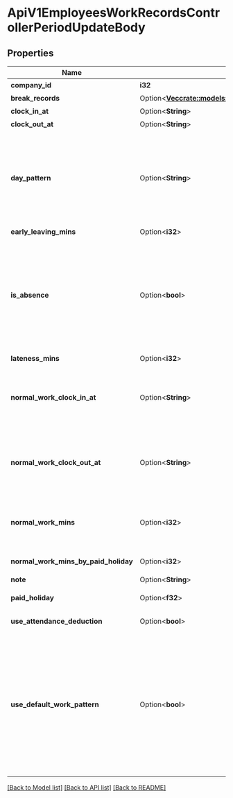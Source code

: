 # ApiV1EmployeesWorkRecordsControllerPeriodUpdateBody

## Properties

Name | Type | Description | Notes
------------ | ------------- | ------------- | -------------
**company_id** | **i32** | 事業所ID（必須） | 
**break_records** | Option<[**Vec<crate::models::ApiV1EmployeesWorkRecordTimeRangeSerializer>**](ApiV1EmployeesWorkRecordTimeRangeSerializer.md)> | 休憩時間のリスト | [optional]
**clock_in_at** | Option<**String**> | 出勤時刻 | [optional]
**clock_out_at** | Option<**String**> | 退勤時刻 | [optional]
**day_pattern** | Option<**String**> | 勤務パターン（所定労働日: normal_day, 所定休日: prescribed_holiday, 法定休日: legal_holiday）  prescribed_holiday、legal_holidayを指定すると、以下のパラメータについて、指定した値が反映されず無視されます。 - early_leaving_mins - lateness_mins - paid_holiday | [optional]
**early_leaving_mins** | Option<**i32**> | 早退分の時間（分単位） | [optional]
**is_absence** | Option<**bool**> | 欠勤かどうか  is_absenceにtrueを指定すると、以下のパラーメータについて、指定した値が反映されず無視されます。 - break_records   - clock_in_at   - clock_out_at - clock_in_at - clock_out_at - early_leaving_mins - lateness_mins - normal_work_clock_in_at - normal_work_clock_out_at - normal_work_mins - normal_work_mins_by_paid_holiday - paid_holiday | [optional]
**lateness_mins** | Option<**i32**> | 遅刻分の時間（分単位） | [optional]
**normal_work_clock_in_at** | Option<**String**> | 所定労働開始時刻。指定しない場合はデフォルト設定が使用されます。（デフォルト設定は従業員に設定した勤務賃金設定の出退勤時刻と労働時間の設定を参照して値が決まります。） | [optional]
**normal_work_clock_out_at** | Option<**String**> | 所定労働終了時刻。指定しない場合はデフォルト設定が使用されます。（デフォルト設定は従業員に設定した勤務賃金設定の出退勤時刻と労働時間の設定を参照して値が決まります。） | [optional]
**normal_work_mins** | Option<**i32**> | 所定労働時間。指定しない場合はデフォルト設定が使用されます。（デフォルト設定は従業員に設定した勤務賃金設定の出退勤時刻と労働時間の設定を参照して値が決まります。） | [optional]
**normal_work_mins_by_paid_holiday** | Option<**i32**> | 有給によって計上される所定労働時間（分） | [optional]
**note** | Option<**String**> | 勤怠メモ | [optional]
**paid_holiday** | Option<**f32**> | この日の有休取得日数。0.5日単位で指定します。 | [optional]
**use_attendance_deduction** | Option<**bool**> | 欠勤・遅刻・早退を控除対象時間に算入するかどうか | [optional]
**use_default_work_pattern** | Option<**bool**> | デフォルトの勤務設定を使うかどうか。  trueを指定した場合、以下のパラメータについて、指定した値に関係なく、従業員に設定した勤務賃金設定の休日の設定を参照して値が決まります - day_pattern  trueを指定した場合、以下のパラメータについて、指定した値に関係なく、従業員に設定した勤務賃金設定の出退勤時刻と労働時間の設定を参照して値が決まります。 - normal_work_clock_in_at - normal_work_clock_out_at - normal_work_mins | [optional]

[[Back to Model list]](../README.md#documentation-for-models) [[Back to API list]](../README.md#documentation-for-api-endpoints) [[Back to README]](../README.md)


